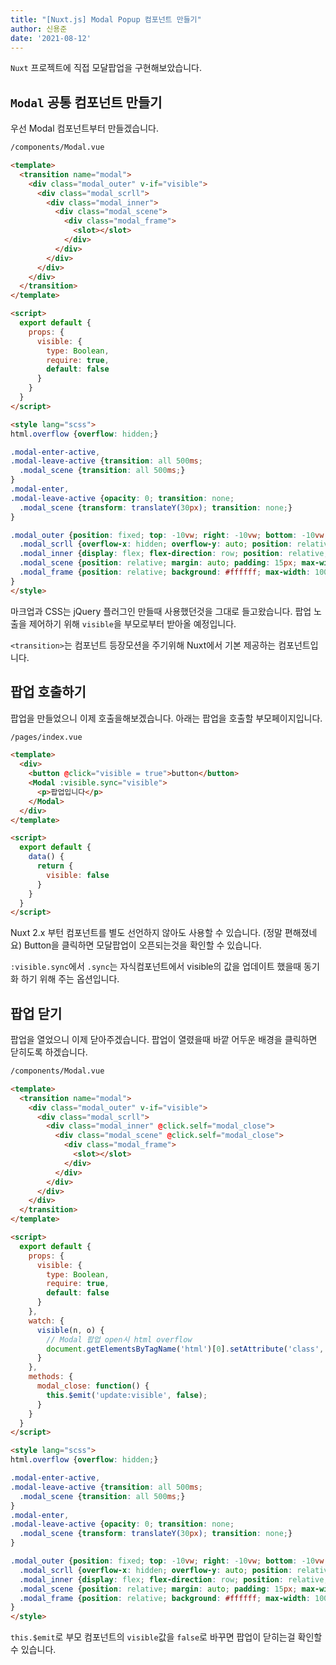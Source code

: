 ```yaml
---
title: "[Nuxt.js] Modal Popup 컴포넌트 만들기"
author: 신용준
date: '2021-08-12'
---
```


`Nuxt` 프로젝트에 직접 모달팝업을 구현해보았습니다.

## `Modal` 공통 컴포넌트 만들기

우선 Modal 컴포넌트부터 만들겠습니다.

```html
/components/Modal.vue

<template>
  <transition name="modal">
    <div class="modal_outer" v-if="visible">
      <div class="modal_scrll">
        <div class="modal_inner">
          <div class="modal_scene">
            <div class="modal_frame">
              <slot></slot>
            </div>
          </div>
        </div>
      </div>
    </div>
  </transition>
</template>

<script>
  export default {
    props: {
      visible: {
        type: Boolean,
        require: true,
        default: false
      }
    }
  }
</script>

<style lang="scss">
html.overflow {overflow: hidden;}

.modal-enter-active,
.modal-leave-active {transition: all 500ms;
  .modal_scene {transition: all 500ms;}
}
.modal-enter,
.modal-leave-active {opacity: 0; transition: none;
  .modal_scene {transform: translateY(30px); transition: none;}
}

.modal_outer {position: fixed; top: -10vw; right: -10vw; bottom: -10vw; left: -10vw; padding: 10vw; z-index: 9998; background: rgba(0, 0, 0, 0.5);
  .modal_scrll {overflow-x: hidden; overflow-y: auto; position: relative; width: 100%; min-width: 360px; height: 100%;}
  .modal_inner {display: flex; flex-direction: row; position: relative; min-width: 100%; min-height: 100%;}
  .modal_scene {position: relative; margin: auto; padding: 15px; max-width: 100%;}
  .modal_frame {position: relative; background: #ffffff; max-width: 100%; box-shadow: 0 3px 6px 0 rgba(0, 0, 0, 0.16);}
}
</style>
```

마크업과 CSS는 jQuery 플러그인 만들때 사용했던것을 그대로 들고왔습니다.
팝업 노출을 제어하기 위해 `visible`을 부모로부터 받아올 예정입니다.

`<transition>`는 컴포넌트 등장모션을 주기위해 Nuxt에서 기본 제공하는 컴포넌트입니다.

## 팝업 호출하기

팝업을 만들었으니 이제 호출을해보겠습니다.
아래는 팝업을 호출할 부모페이지입니다.

```html
/pages/index.vue

<template>
  <div>
    <button @click="visible = true">button</button>
    <Modal :visible.sync="visible">
      <p>팝업입니다</p>
    </Modal>
  </div>
</template>

<script>
  export default {
    data() {
      return {
        visible: false
      }
    }
  }
</script>
```

Nuxt 2.x 부턴 컴포넌트를 별도 선언하지 않아도 사용할 수 있습니다. (정말 편해졌네요)
Button을 클릭하면 모달팝업이 오픈되는것을 확인할 수 있습니다.

`:visible.sync`에서 `.sync`는 자식컴포넌트에서 visible의 값을 업데이트 했을때 동기화 하기 위해 주는 옵션입니다.


## 팝업 닫기

팝업을 열었으니 이제 닫아주겠습니다.
팝업이 열렸을때 바깥 어두운 배경을 클릭하면 닫히도록 하겠습니다.

```html
/components/Modal.vue

<template>
  <transition name="modal">
    <div class="modal_outer" v-if="visible">
      <div class="modal_scrll">
        <div class="modal_inner" @click.self="modal_close">
          <div class="modal_scene" @click.self="modal_close">
            <div class="modal_frame">
              <slot></slot>
            </div>
          </div>
        </div>
      </div>
    </div>
  </transition>
</template>

<script>
  export default {
    props: {
      visible: {
        type: Boolean,
        require: true,
        default: false
      }
    },
    watch: {
      visible(n, o) {
        // Modal 팝업 open시 html overflow
        document.getElementsByTagName('html')[0].setAttribute('class', n ? 'overflow' : '');
      }
    },
    methods: {
      modal_close: function() {
        this.$emit('update:visible', false);
      }
    }
  }
</script>

<style lang="scss">
html.overflow {overflow: hidden;}

.modal-enter-active,
.modal-leave-active {transition: all 500ms;
  .modal_scene {transition: all 500ms;}
}
.modal-enter,
.modal-leave-active {opacity: 0; transition: none;
  .modal_scene {transform: translateY(30px); transition: none;}
}

.modal_outer {position: fixed; top: -10vw; right: -10vw; bottom: -10vw; left: -10vw; padding: 10vw; z-index: 9998; background: rgba(0, 0, 0, 0.5);
  .modal_scrll {overflow-x: hidden; overflow-y: auto; position: relative; width: 100%; min-width: 360px; height: 100%;}
  .modal_inner {display: flex; flex-direction: row; position: relative; min-width: 100%; min-height: 100%;}
  .modal_scene {position: relative; margin: auto; padding: 15px; max-width: 100%;}
  .modal_frame {position: relative; background: #ffffff; max-width: 100%; box-shadow: 0 3px 6px 0 rgba(0, 0, 0, 0.16);}
}
</style>
```

`this.$emit`로 부모 컴포넌트의 `visible`값을 `false`로 바꾸면 팝업이 닫히는걸 확인할 수 있습니다.